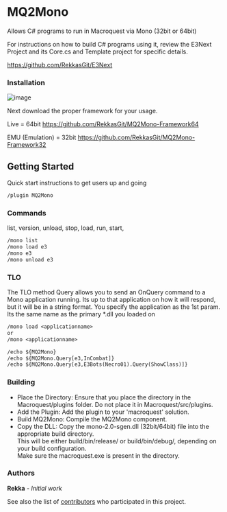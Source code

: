 # MQ2Mono

Allows C# programs to run in Macroquest via Mono (32bit or 64bit)

For instructions on how to build C# programs using it, review the E3Next Project and its Core.cs and Template project for specific details.

https://github.com/RekkasGit/E3Next

### Installation

![image](https://github.com/RekkasGit/MQ2Mono/assets/4657161/d5195a0c-0da2-47dd-988c-ae129108dc59)


Next download the proper framework for your usage. 

Live = 64bit
https://github.com/RekkasGit/MQ2Mono-Framework64

EMU (Emulation) = 32bit
https://github.com/RekkasGit/MQ2Mono-Framework32

## Getting Started

Quick start instructions to get users up and going

```txt
/plugin MQ2Mono
```

### Commands

list, version, unload, stop, load, run, start, 

```txt
/mono list
/mono load e3
/mono e3
/mono unload e3
```

### TLO
The TLO method Query allows you to send an OnQuery command to a Mono application running. Its up to that application
on how it will respond, but it will be in a string format. You specify the application as the 1st param. Its the same name as the primary *.dll you loaded on 
```txt
/mono load <applicationname> 
or
/mono <applicationname>
```
```txt
/echo ${MQ2Mono}
/echo ${MQ2Mono.Query[e3,InCombat]}
/echo ${MQ2Mono.Query[e3,E3Bots(Necro01).Query(ShowClass)]}
```



### Building

<ul>
  <li>Place the Directory: Ensure that you place the directory in the Macroquest/plugins folder. Do not place it in Macroquest/src/plugins. </li>
<li>Add the Plugin: Add the plugin to your 'macroquest' solution. </li>
<li>Build MQ2Mono: Compile the MQ2Mono component.</li>
<li>Copy the DLL:  Copy the mono-2.0-sgen.dll (32bit/64bit) file into the appropriate build directory. <br/>
This will be either build/bin/release/ or build/bin/debug/, depending on your build configuration.<br/>
Make sure the macroquest.exe is present in the directory.<br/>
</li>
</ul>

### Authors

**Rekka** - *Initial work*

See also the list of [contributors](https://github.com/your/project/contributors) who participated in this project.

